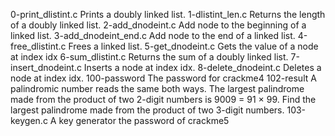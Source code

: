 
0-print_dlistint.c
Prints a doubly linked list.
1-dlistint_len.c
Returns the length of a doubly linked list.
2-add_dnodeint.c
Add node to the beginning of a linked list.
3-add_dnodeint_end.c
Add node to the end of a linked list.
4-free_dlistint.c
Frees a linked list.
5-get_dnodeint.c
Gets the value of a node at index idx
6-sum_dlistint.c
Returns the sum of a doubly linked list.
7-insert_dnodeint.c
Inserts a node at index idx.
8-delete_dnodeint.c
Deletes a node at index idx.
100-password
The password for crackme4
102-result
A palindromic number reads the same both ways. The largest palindrome made from the product of two 2-digit numbers is 9009 = 91 × 99. Find the largest palindrome made from the product of two 3-digit numbers.
103-keygen.c
A key generator the password of crackme5
